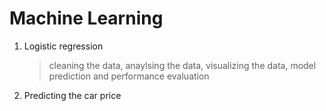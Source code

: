 # Machine Learning
1) Logistic regression 
   > cleaning the data,
   > anaylsing the data,
   > visualizing the data,
   > model prediction and
   > performance evaluation
   
2) Predicting the car price
